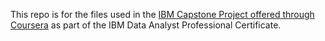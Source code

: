 This repo is for the files used in the [IBM Capstone Project offered through Coursera](https://www.coursera.org/learn/ibm-data-analyst-capstone-project/home/) as part of the IBM Data Analyst Professional Certificate.
